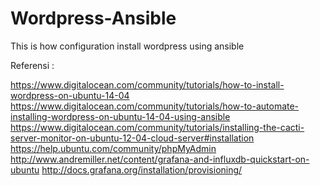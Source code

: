 # Wordpress-Ansible
This is how configuration install wordpress using ansible

Referensi :

https://www.digitalocean.com/community/tutorials/how-to-install-wordpress-on-ubuntu-14-04
https://www.digitalocean.com/community/tutorials/how-to-automate-installing-wordpress-on-ubuntu-14-04-using-ansible
https://www.digitalocean.com/community/tutorials/installing-the-cacti-server-monitor-on-ubuntu-12-04-cloud-server#installation
https://help.ubuntu.com/community/phpMyAdmin
http://www.andremiller.net/content/grafana-and-influxdb-quickstart-on-ubuntu
http://docs.grafana.org/installation/provisioning/
